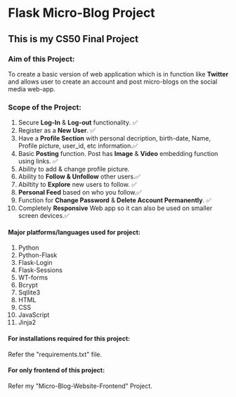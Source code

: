 # **Flask Micro-Blog Project**

## This is my **CS50** Final Project

### Aim of this Project:
To create a basic version of web application which is in function like **Twitter** and allows user to create an account and post micro-blogs on the social media web-app.

### Scope of the Project:
1. Secure **Log-In** & **Log-out** functionality. ✅
2. Register as a **New User**. ✅
3. Have a **Profile Section** with personal decription, birth-date, Name, Profile picture, user_id, etc information.✅
4. Basic **Posting** function. Post has **Image** & **Video** embedding function using links. ✅
5. Ability to add & change profile picture.
6. Ability to **Follow & Unfollow** other users.✅
7. Abiltity to **Explore** new users to follow. ✅
8. **Personal Feed** based on who you follow.✅
9. Function for **Change Password** & **Delete Account Permanently**. ✅
10. Completely **Responsive** Web app so it can also be used on smaller screen devices.✅

#### Major platforms/languages used for project:
1. Python
2. Python-Flask
3. Flask-Login
4. Flask-Sessions
5. WT-forms
6. Bcrypt
7. Sqllite3
8. HTML
9. CSS
10. JavaScript
11. Jinja2

#### For installations required for this project:
Refer the "requirements.txt" file.

#### For only frontend of this project:
Refer my "Micro-Blog-Website-Frontend" Project. 
